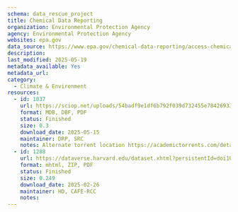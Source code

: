 ```yaml
---
schema: data_rescue_project 
title: Chemical Data Reporting
organization: Environmental Protection Agency
agency: Environmental Protection Agency
websites: epa.gov
data_source: https://www.epa.gov/chemical-data-reporting/access-chemical-data-reporting-data
description: 
last_modified: 2025-05-19
metadata_available: Yes
metadata_url: 
category:
  - Climate & Environment 
resources:
  - id: 1037
    url: https://sciop.net/uploads/54badf9e1df6b792f039d732455e78426933196a
    format: MDB, DBF, PDF
    status: Finished
    size: 0.3
    download_date: 2025-05-15
    maintainer: DRP, SRC
    notes: Alternate torrent location https://academictorrents.com/details/54badf9e1df6b792f039d732455e78426933196a
  - id: 1288
    url: https://dataverse.harvard.edu/dataset.xhtml?persistentId=doi10.7910/DVN/DGSBXU
    format: mhtml, ZIP, PDF
    status: Finished
    size: 0.249
    download_date: 2025-02-26
    maintainer: HD, CAFE-RCC
    notes: 
---
```

